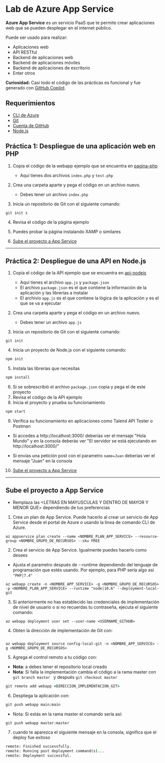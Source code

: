# Lab de Azure App Service

**Azure App Service** es un servicio PaaS que te permite  crear aplicaciones web que se pueden desplegar en el internet público.

Puede ser usado para realizar:
- Aplicaciones web
- API RESTful
- Backend de aplicaciones web
- Backend de aplicaciones móviles
- Backend de aplicaciones de escritorio
- Enter otros

**Curiosidad:** Casi todo el código de las prácticas es funcional y fue generado con [GitHub Copilot](https://copilot.github.com/).

## Requerimientos
- [CLI de Azure](https://docs.microsoft.com/en-us/cli/azure/install-azure-cli)
- [Git](https://git-scm.com/downloads)
- [Cuenta de GitHub](https://github.com/)
- [Node.js](https://nodejs.org/es/download/)

## Práctica 1: Despliegue de una aplicación web en PHP

1. Copia el código de la webapp ejemplo que se encuentra en [pagina-php](/pagina-php)
    - Aquí tienes dos archivos  `index.php` y `test.php`
2. Crea una carpeta aparte y pega el código en un archivo nuevo.
   - Debes tener un archivo `index.php`

3. Inicia un repositorio de Git con el siguiente comando:
```GitHub
git init s
```

4. Revisa el código de la página ejemplo

5. Puedes probar la página instalando XAMP o similares

6. [Sube el proyecto a App Service](#sube-el-proyecto-a-app-service)
__________________
## Práctica 2: Despliegue de una API en Node.js
1. Copia el código de la API ejemplo que se encuentra en [api-nodejs](/api-nodejs)
    - Aquí tienes el archivo `app.js` y `package.json`
    - El archivo `package.json` es el que contiene la información de la aplicación y las librerías a instalar
    - El archivio `app.js` es el que contiene la lógica de la aplicación y es el que se va a ejecutar
2. Crea una carpeta aparte y pega el código en un archivo nuevo.
   - Debes tener un archivo `app.js`

3. Inicia un repositorio de Git con el siguiente comando:
```GitHub
git init
```
4. Inicia un proyecto de Node.js con el siguiente comando:
```cmd
npm init
```

5. Instala las librerías que necesitas
```cmd
npm install
```
6. Si se sobrescribió el archivo `package.json` copia y pega el de este proyecto
7. Revisa el código de la API ejemplo
8. Inicia el proyecto y prueba su funcionamiento
```cmd
npm start
```
9. Verifica su funcionamiento en aplicaciones como Talend API Tester o Postman

- Si accedes a http://localhost:3000/ deberías ver el mensaje "Hola Mundo" y en la consola deberás ver "El servidor se está ejecutando en http://localhost:3000/"

- Si envías una petición post con el parametro `name=Juan` deberías ver el mensaje "Juan" en la consola

10. [Sube el proyecto a App Service](#sube-el-proyecto-a-app-service)

_______

## Sube el proyecto a App Service

- Remplaza las \<LETRAS EN MAYUSCULAS Y DENTRO DE MAYOR Y MENOR QUE\> dependiendo de tus preferencias 

1. Crea un plan de App Service. Puede hacerlo al crear un servicio de App Service desde el portal de Azure o usando la linea de comando CLI de Azure.

```CLI de Azure
az appservice plan create --name <NOMBRE_PLAN_APP_SERVICE> --resource-group <NOMBRE_GRUPO_DE_RECURSOS> --sku FREE
```

2. Crea el servicio de App Service. Igualmente puedes hacerlo como desees

- Ajusta el parametro después de --runtime dependiendo del lenguaje de programación que estés usando. Por ejemplo, para PHP sería algo así `"PHP|7.4"`

```CLI de Azure
az webapp create -n <NOMBRE_APP_SERVICE> -g <NOMBRE_GRUPO_DE_RECURSOS> -p <NOMBRE_PLAN_APP_SERVICE> --runtime "node|10.6" --deployment-local-git
```

3. Si anteriormente no has establecido las credenciales de implementación de nivel de usuario o si no recuerdas tu contraseña, ejecuta el siguiente comando:


```CLI de Azure
az webapp deployment user set --user-name <USERNAME_GITHUB>
```

4. Obten la dirección de implementación de Git con:
```CLI de Azure

az webapp deployment source config-local-git -n <NOMBRE_APP_SERVICE> -g <NOMBRE_GRUPO_DE_RECURSOS>
```

5. Agrega el control remoto a tu código con:

- **Nota**: a debes tener el repositorio local creado
- **Nota**: Si falla la implementación cambia el código a la rama master con `git branch master ` y después `git checkout master`

```cmd
git remote add webapp <DIRECCION_IMPLEMENTACION_GIT>
```

6. Despliega la aplicación con:

```cmd
git push webapp main:main
```

- Nota: Si estás en la rama master el comando sería así:

```cmd
git push webapp master:master
```

7. cuando te aparezca el siguiente mensaje en la consola, significa que el deploy fue exitoso

```cmd
remote: Finished successfully.
remote: Running post deployment command(s)...
remote: Deployment successful.
```